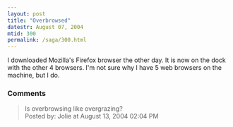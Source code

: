 ```yaml
---
layout: post
title: "Overbrowsed"
datestr: August 07, 2004
mtid: 300
permalink: /saga/300.html
---
```


I downloaded Mozilla's Firefox browser the other day.  It is now on the dock with the other 4 browsers.  I'm not sure why I have 5 web browsers on the machine, but I do.

### Comments

<blockquote>
Is overbrowsing like overgrazing?
<div class="comment-meta">Posted by: Jolie at August 13, 2004 02:04 PM</div> </blockquote>

